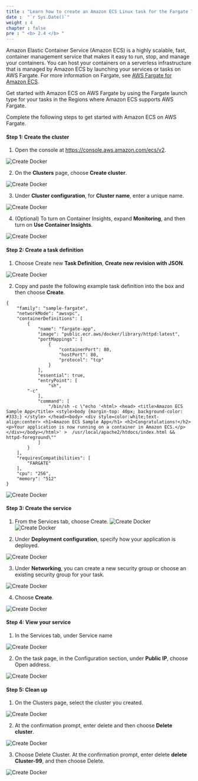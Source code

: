 ```yaml
---
title : "Learn how to create an Amazon ECS Linux task for the Fargate launch type"
date :  "`r Sys.Date()`"
weight : 4
chapter : false
pre : " <b> 2.4 </b> "
---
```


Amazon Elastic Container Service (Amazon ECS) is a highly scalable, fast, container management service that makes it easy to run, stop, and manage your containers. You can host your containers on a serverless infrastructure that is managed by Amazon ECS by launching your services or tasks on AWS Fargate. For more information on Fargate, see [AWS Fargate for Amazon ECS](https://docs.aws.amazon.com/AmazonECS/latest/developerguide/AWS_Fargate.html).

Get started with Amazon ECS on AWS Fargate by using the Fargate launch type for your tasks in the Regions where Amazon ECS supports AWS Fargate.

Complete the following steps to get started with Amazon ECS on AWS Fargate.

#### Step 1: Create the cluster

1. Open the console at https://console.aws.amazon.com/ecs/v2.

![Create Docker](/images/4/1.png?featherlight=false&width=90pc)

2. On the **Clusters** page, choose **Create cluster**.

![Create Docker](/images/4/2.png?featherlight=false&width=90pc)

3. Under **Cluster configuration**, for **Cluster name**, enter a unique name.

![Create Docker](/images/4/3.png?featherlight=false&width=90pc)

4. (Optional) To turn on Container Insights, expand **Monitoring**, and then turn on **Use Container Insights**.

![Create Docker](/images/4/4.png?featherlight=false&width=90pc)

#### Step 2: Create a task definition

1. Choose Create new **Task Definition**, **Create new revision with JSON**.

![Create Docker](/images/4/5.png?featherlight=false&width=90pc)

2. Copy and paste the following example task definition into the box and then choose **Create**.

```
{
    "family": "sample-fargate", 
    "networkMode": "awsvpc", 
    "containerDefinitions": [
        {
            "name": "fargate-app", 
            "image": "public.ecr.aws/docker/library/httpd:latest", 
            "portMappings": [
                {
                    "containerPort": 80, 
                    "hostPort": 80, 
                    "protocol": "tcp"
                }
            ], 
            "essential": true, 
            "entryPoint": [
                "sh",
		"-c"
            ], 
            "command": [
                "/bin/sh -c \"echo '<html> <head> <title>Amazon ECS Sample App</title> <style>body {margin-top: 40px; background-color: #333;} </style> </head><body> <div style=color:white;text-align:center> <h1>Amazon ECS Sample App</h1> <h2>Congratulations!</h2> <p>Your application is now running on a container in Amazon ECS.</p> </div></body></html>' >  /usr/local/apache2/htdocs/index.html && httpd-foreground\""
            ]
        }
    ], 
    "requiresCompatibilities": [
        "FARGATE"
    ], 
    "cpu": "256", 
    "memory": "512"
}
```

![Create Docker](/images/4/6.png?featherlight=false&width=90pc)

#### Step 3: Create the service

1. From the Services tab, choose Create.
![Create Docker](/images/4/7.png?featherlight=false&width=90pc)
![Create Docker](/images/4/8.png?featherlight=false&width=90pc)

2. Under **Deployment configuration**, specify how your application is deployed.

![Create Docker](/images/4/9.png?featherlight=false&width=90pc)

3. Under **Networking**, you can create a new security group or choose an existing security group for your task.

![Create Docker](/images/4/10.png?featherlight=false&width=90pc)

4. Choose **Create**.

![Create Docker](/images/4/11.png?featherlight=false&width=90pc)

#### Step 4: View your service
1. In the Services tab, under Service name

![Create Docker](/images/4/12.png?featherlight=false&width=90pc)

2. On the task page, in the Configuration section, under **Public IP**, choose Open address.

![Create Docker](/images/4/13.png?featherlight=false&width=90pc)


#### Step 5: Clean up

1. On the Clusters page, select the cluster you created.

![Create Docker](/images/4/14.png?featherlight=false&width=90pc)

2. At the confirmation prompt, enter delete and then choose **Delete cluster**.

![Create Docker](/images/4/15.png?featherlight=false&width=90pc)

3. Choose Delete Cluster. At the confirmation prompt, enter delete **delete Cluster-99**, and then choose Delete.

![Create Docker](/images/4/16.png?featherlight=false&width=90pc)
